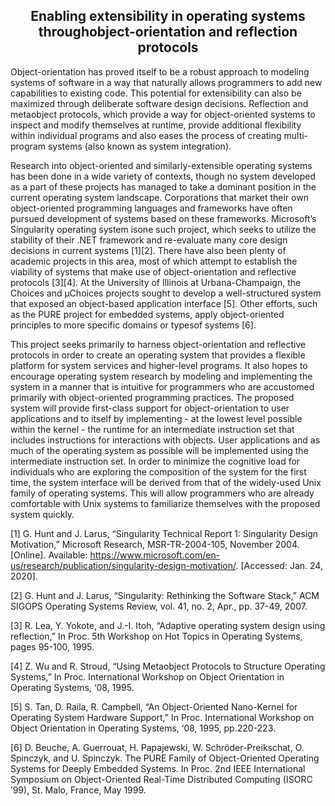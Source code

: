 <div align="center">
  <h2>Enabling extensibility in operating systems throughobject-orientation and reflection protocols</h2>
</div>

Object-orientation has proved itself to be a robust approach to modeling systems of software in a way that naturally allows programmers to add new capabilities to existing code. This potential for extensibility can also be maximized through deliberate software design decisions. Reflection and metaobject protocols, which provide a way for object-oriented systems to inspect and modify themselves at runtime, provide additional flexibility within individual programs and also eases the process of creating multi-program systems (also known as system integration).

Research into object-oriented and similarly-extensible operating systems has been done in a wide variety of contexts, though no system developed as a part of these projects has managed to take a dominant position in the current operating system landscape. Corporations that market their own object-oriented programming languages and frameworks have often pursued development of systems based on these frameworks. Microsoft’s Singularity operating system isone such project, which seeks to utilize the stability of their .NET framework and re-evaluate many core design decisions in current systems [1][2]. There have also been plenty of academic projects in this area, most of which attempt to establish the viability of systems that make use of object-orientation and reflective protocols [3][4]. At the University of Illinois at Urbana-Champaign, the Choices and μChoices projects sought to develop a well-structured system that exposed an object-based application interface [5]. Other efforts, such as the PURE project for embedded systems, apply object-oriented principles to more specific domains or typesof systems [6].

This project seeks primarily to harness object-orientation and reflective protocols in order to create an operating system that provides a flexible platform for system services and higher-level programs. It also hopes to encourage operating system research by modeling and implementing the system in a manner that is intuitive for programmers who are accustomed primarily with object-oriented programming practices. The proposed system will provide first-class support for object-orientation to user applications and to itself by implementing - at the lowest level possible within the kernel - the runtime for an intermediate instruction set that includes instructions for interactions with objects. User applications and as much of the operating system as possible will be implemented using the intermediate instruction set. In order to minimize the cognitive load for individuals who are exploring the composition of the system for the first time, the system interface will be derived from that of the widely-used Unix family of operating systems. This will allow programmers who are already comfortable with Unix systems to familiarize themselves with the proposed system quickly.

[1] G. Hunt and J. Larus, “Singularity Technical Report 1: Singularity Design Motivation,” ​Microsoft Research​, MSR-TR-2004-105, November 2004. [Online]. Available: https://www.microsoft.com/en-us/research/publication/singularity-design-motivation/​. [Accessed: Jan. 24, 2020].

[2] G. Hunt and J. Larus, “Singularity: Rethinking the Software Stack,” ​ACM SIGOPS Operating Systems Review​, vol. 41, no. 2, Apr., pp. 37-49, 2007.

[3] R. Lea, Y. Yokote, and J.-I. Itoh, “Adaptive operating system design using reflection,” In Proc. 5th Workshop on Hot Topics in Operating Systems, pages 95-100, 1995.

[4] Z. Wu and R. Stroud, “Using Metaobject Protocols to Structure Operating Systems,” In Proc. International Workshop on Object Orientation in Operating Systems, ‘08, 1995.

[5] S. Tan, D. Raila, R. Campbell, “An Object-Oriented Nano-Kernel for Operating System Hardware Support,” In Proc. International Workshop on Object Orientation in Operating Systems, ‘08, 1995, pp.220-223.

[6] D. Beuche, A. Guerrouat, H. Papajewski, W. Schröder-Preikschat, O. Spinczyk, and U. Spinczyk. The PURE Family of Object-Oriented Operating Systems for Deeply Embedded Systems. In Proc. 2nd IEEE International Symposium on Object-Oriented Real-Time Distributed Computing (ISORC ’99), St. Malo, France, May 1999.
